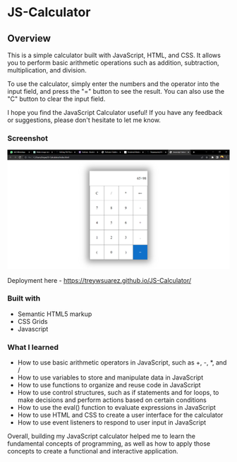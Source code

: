 # JS-Calculator

## Overview

This is a simple calculator built with JavaScript, HTML, and CSS. It allows you to perform basic arithmetic operations such as addition, subtraction, multiplication, and division.

To use the calculator, simply enter the numbers and the operator into the input field, and press the "=" button to see the result. You can also use the "C" button to clear the input field.

I hope you find the JavaScript Calculator useful! If you have any feedback or suggestions, please don't hesitate to let me know.

### Screenshot

![](./images/Screenshot%202022-12-27%20172205.png)

Deployment here - https://treywsuarez.github.io/JS-Calculator/


### Built with

- Semantic HTML5 markup
- CSS Grids
- Javascript

### What I learned

- How to use basic arithmetic operators in JavaScript, such as +, -, *, and /
- How to use variables to store and manipulate data in JavaScript
- How to use functions to organize and reuse code in JavaScript
- How to use control structures, such as if statements and for loops, to make decisions and perform actions based on certain conditions
- How to use the eval() function to evaluate expressions in JavaScript
- How to use HTML and CSS to create a user interface for the calculator
- How to use event listeners to respond to user input in JavaScript

Overall, building my JavaScript calculator helped me to learn the fundamental concepts of programming, as well as how to apply those concepts to create a functional and interactive application.
